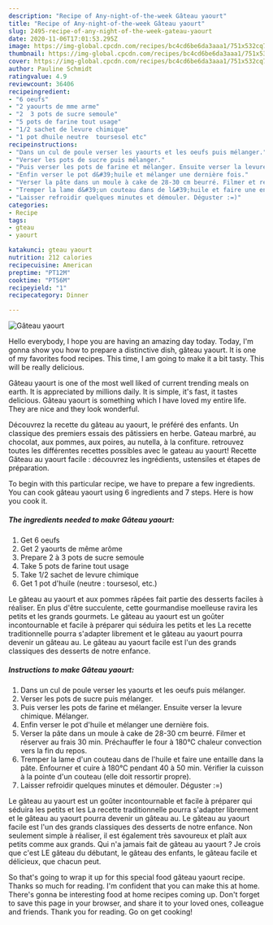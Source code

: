 ```yaml
---
description: "Recipe of Any-night-of-the-week Gâteau yaourt"
title: "Recipe of Any-night-of-the-week Gâteau yaourt"
slug: 2495-recipe-of-any-night-of-the-week-gateau-yaourt
date: 2020-11-06T17:01:53.295Z
image: https://img-global.cpcdn.com/recipes/bc4cd6be6da3aaa1/751x532cq70/gateau-yaourt-photo-principale-de-la-recette.jpg
thumbnail: https://img-global.cpcdn.com/recipes/bc4cd6be6da3aaa1/751x532cq70/gateau-yaourt-photo-principale-de-la-recette.jpg
cover: https://img-global.cpcdn.com/recipes/bc4cd6be6da3aaa1/751x532cq70/gateau-yaourt-photo-principale-de-la-recette.jpg
author: Pauline Schmidt
ratingvalue: 4.9
reviewcount: 36406
recipeingredient:
- "6 oeufs"
- "2 yaourts de mme arme"
- "2  3 pots de sucre semoule"
- "5 pots de farine tout usage"
- "1/2 sachet de levure chimique"
- "1 pot dhuile neutre  toursesol etc"
recipeinstructions:
- "Dans un cul de poule verser les yaourts et les oeufs puis mélanger."
- "Verser les pots de sucre puis mélanger."
- "Puis verser les pots de farine et mélanger. Ensuite verser la levure chimique. Mélanger."
- "Enfin verser le pot d&#39;huile et mélanger une dernière fois."
- "Verser la pâte dans un moule à cake de 28-30 cm beurré. Filmer et réserver au frais 30 min. Préchauffer le four à 180°C chaleur convection vers la fin du repos."
- "Tremper la lame d&#39;un couteau dans de l&#39;huile et faire une entaille dans la pâte. Enfourner et cuire à 180°C pendant 40 à 50 min. Vérifier la cuisson à la pointe d&#39;un couteau (elle doit ressortir propre)."
- "Laisser refroidir quelques minutes et démouler. Déguster :=)"
categories:
- Recipe
tags:
- gteau
- yaourt

katakunci: gteau yaourt 
nutrition: 212 calories
recipecuisine: American
preptime: "PT12M"
cooktime: "PT56M"
recipeyield: "1"
recipecategory: Dinner

---
```



![Gâteau yaourt](https://img-global.cpcdn.com/recipes/bc4cd6be6da3aaa1/751x532cq70/gateau-yaourt-photo-principale-de-la-recette.jpg)

Hello everybody, I hope you are having an amazing day today. Today, I'm gonna show you how to prepare a distinctive dish, gâteau yaourt. It is one of my favorites food recipes. This time, I am going to make it a bit tasty. This will be really delicious.

Gâteau yaourt is one of the most well liked of current trending meals on earth. It is appreciated by millions daily. It is simple, it's fast, it tastes delicious. Gâteau yaourt is something which I have loved my entire life. They are nice and they look wonderful.

Découvrez la recette du gâteau au yaourt, le préféré des enfants. Un classique des premiers essais des pâtissiers en herbe. Gateau marbré, au chocolat, aux pommes, aux poires, au nutella, à la confiture. retrouvez toutes les différentes recettes possibles avec le gateau au yaourt! Recette Gâteau au yaourt facile : découvrez les ingrédients, ustensiles et étapes de préparation.


To begin with this particular recipe, we have to prepare a few ingredients. You can cook gâteau yaourt using 6 ingredients and 7 steps. Here is how you cook it.

<!--inarticleads1-->

##### The ingredients needed to make Gâteau yaourt:

1. Get 6 oeufs
1. Get 2 yaourts de même arôme
1. Prepare 2 à 3 pots de sucre semoule
1. Take 5 pots de farine tout usage
1. Take 1/2 sachet de levure chimique
1. Get 1 pot d&#39;huile (neutre : toursesol, etc.)


Le gâteau au yaourt et aux pommes râpées fait partie des desserts faciles à réaliser. En plus d&#39;être succulente, cette gourmandise moelleuse ravira les petits et les grands gourmets. Le gâteau au yaourt est un goûter incontournable et facile à préparer qui séduira les petits et les La recette traditionnelle pourra s&#39;adapter librement et le gâteau au yaourt pourra devenir un gâteau au. Le gâteau au yaourt facile est l&#39;un des grands classiques des desserts de notre enfance. 

<!--inarticleads2-->

##### Instructions to make Gâteau yaourt:

1. Dans un cul de poule verser les yaourts et les oeufs puis mélanger.
1. Verser les pots de sucre puis mélanger.
1. Puis verser les pots de farine et mélanger. Ensuite verser la levure chimique. Mélanger.
1. Enfin verser le pot d&#39;huile et mélanger une dernière fois.
1. Verser la pâte dans un moule à cake de 28-30 cm beurré. Filmer et réserver au frais 30 min. Préchauffer le four à 180°C chaleur convection vers la fin du repos.
1. Tremper la lame d&#39;un couteau dans de l&#39;huile et faire une entaille dans la pâte. Enfourner et cuire à 180°C pendant 40 à 50 min. Vérifier la cuisson à la pointe d&#39;un couteau (elle doit ressortir propre).
1. Laisser refroidir quelques minutes et démouler. Déguster :=)


Le gâteau au yaourt est un goûter incontournable et facile à préparer qui séduira les petits et les La recette traditionnelle pourra s&#39;adapter librement et le gâteau au yaourt pourra devenir un gâteau au. Le gâteau au yaourt facile est l&#39;un des grands classiques des desserts de notre enfance. Non seulement simple à réaliser, il est également très savoureux et plaît aux petits comme aux grands. Qui n&#39;a jamais fait de gâteau au yaourt ? Je crois que c&#39;est LE gâteau du débutant, le gâteau des enfants, le gâteau facile et délicieux, que chacun peut. 

So that's going to wrap it up for this special food gâteau yaourt recipe. Thanks so much for reading. I'm confident that you can make this at home. There's gonna be interesting food at home recipes coming up. Don't forget to save this page in your browser, and share it to your loved ones, colleague and friends. Thank you for reading. Go on get cooking!
